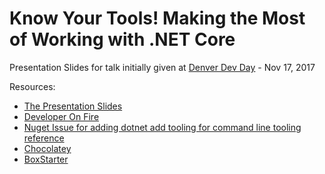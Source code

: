 # Know Your Tools! Making the Most of Working with .NET Core

Presentation Slides for talk initially given at [Denver Dev Day](https://denverdevday.github.io/nov-2017/) - Nov 17, 2017

Resources:
- [The Presentation Slides](https://raelyard.github.io/KnowYourToolsNetCore/index.html)
- [Developer On Fire](http://developeronfire.com/)
- [Nuget Issue for adding dotnet add tooling for command line tooling reference](https://github.com/NuGet/Home/issues/4901)
- [Chocolatey](https://chocolatey.org/)
- [BoxStarter](http://boxstarter.org/)
